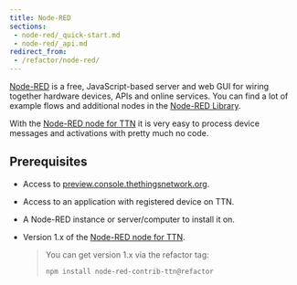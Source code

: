 ```yaml
---
title: Node-RED
sections:
 - node-red/_quick-start.md
 - node-red/_api.md
redirect_from:
 - /refactor/node-red/
---
```


[Node-RED](http://nodered.org/) is a free, JavaScript-based server and web GUI for wiring together hardware devices, APIs and online services. You can find a lot of example flows and additional nodes in the [Node-RED Library](http://flows.nodered.org/).

With the [Node-RED node for TTN](https://www.npmjs.com/package/node-red-contrib-ttn) it is very easy to process device messages and activations with pretty much no code.

## Prerequisites

* Access to [preview.console.thethingsnetwork.org](https://preview.console.thethingsnetwork.org/).
* Access to an application with registered device on TTN.
* A Node-RED instance or server/computer to install it on.
* Version 1.x of the [Node-RED node for TTN](https://www.npmjs.com/package/node-red-contrib-ttn).

    > You can get version 1.x via the refactor tag:
    > 
    > ```bash
    > npm install node-red-contrib-ttn@refactor
    > ```